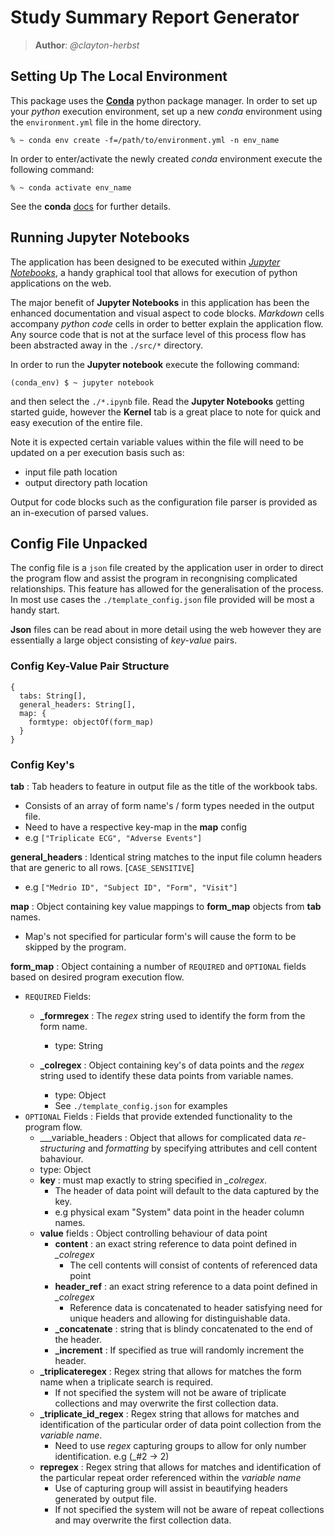 # Study Summary Report Generator
> __Author__: _@clayton-herbst_

## Setting Up The Local Environment
This package uses the __[Conda](https://docs.conda.io)__ python package manager. In order to set up your _python_ execution environment, set up a new _conda_ environment using the `environment.yml` file in the home directory.

```
% ~ conda env create -f=/path/to/environment.yml -n env_name
```

In order to enter/activate the newly created _conda_ environment execute the following command:

```
% ~ conda activate env_name
```

See the __conda__ [docs](https://docs.conda.io) for further details.

## Running Jupyter Notebooks
The application has been designed to be executed within _[Jupyter Notebooks](https://jupyter.org/)_, a handy graphical tool that allows for execution of python applications on the web.

The major benefit of __Jupyter Notebooks__ in this application has been the enhanced documentation and visual aspect to code blocks. _Markdown_ cells accompany _python code_ cells in order to better explain the application flow. Any source code that is not at the surface level of this process flow has been abstracted away in the `./src/*` directory.

In order to run the __Jupyter notebook__ execute the following command:

```
(conda_env) $ ~ jupyter notebook
```

and then select the `./*.ipynb` file. Read the __Jupyter Notebooks__ getting started guide, however the __Kernel__ tab is a great place to note for quick and easy execution of the entire file. 

Note it is expected certain variable values within the file will need to be updated on a per execution basis such as:
 - input file path location
 - output directory path location

Output for code blocks such as the configuration file parser is provided as an in-execution of parsed values.

## Config File Unpacked
The config file is a `json` file created by the application user in order to direct the program flow and assist the program in recongnising complicated relationships. This feature has allowed for the generalisation of the process. In most use cases the `./template_config.json` file provided will be most a handy start.

__Json__ files can be read about in more detail using the web however they are essentially a large object consisting of _key-value_ pairs.

### Config Key-Value Pair Structure

```
{
  tabs: String[],
  general_headers: String[],
  map: {
    formtype: objectOf(form_map)
  }
}
```

### Config Key's

__tab__
  : Tab headers to feature in output file as the title of the workbook tabs.
  - Consists of an array of form name's / form types needed in the output file.
  - Need to have a respective key-map in the __map__ config
  - e.g `["Triplicate ECG", "Adverse Events"]`

__general_headers__
  : Identical string matches to the input file column headers that are generic to all rows. [`CASE_SENSITIVE`]
  - e.g `["Medrio ID", "Subject ID", "Form", "Visit"]`

__map__
  : Object containing key value mappings to __form_map__ objects from __tab__ names.
  - Map's not specified for particular form's will cause the form to be skipped by the program.

__form_map__
  : Object containing a number of `REQUIRED` and `OPTIONAL` fields based on desired program execution flow.
  - `REQUIRED` Fields:
    - __\_formregex__
      : The _regex_ string used to identify the form from the 
      form name.
      - type: String

    - __\_colregex__
      :  Object containing key's of data points and the _regex_ string used to identify these data points from variable names.
      - type: Object
      - See `./template_config.json` for examples
  - `OPTIONAL` Fields
    : Fields that provide extended functionality to the program flow.
    - __\_variable\_headers
      : Object that allows for complicated data _re-structuring_ and _formatting_ by specifying attributes and cell content bahaviour.
    - type: Object
    - __key__
      : must map exactly to string specified in _\_colregex_.
      - The header of data point will default to the data captured by the key.
      - e.g physical exam "System" data point in the header column names.
    - __value__ fields
      : Object controlling behaviour of data point 
      - __content__
        : an exact string reference to data point defined in *\_colregex*
        - The cell contents will consist of contents of referenced data point
      - __header\_ref__
        : an exact string reference to a data point defined in *\_colregex*
        - Reference data is concatenated to header satisfying need for unique headers and allowing for distinguishable data.
      - __\_concatenate__
        : string that is blindy concatenated to the end of the header.
      - __\_increment__
        : If specified as true will randomly increment the header.
    - __\_triplicateregex__
      : Regex string that allows for matches the form name when a triplicate search is required.
      - If not specified the system will not be aware of triplicate collections and may overwrite the first collection data.
    - __\_triplicate\_id\_regex__
      : Regex string that allows for matches and identification of the particular order of data point collection from the _variable name_.
      - Need to use _regex_ capturing groups to allow for only number identification. e.g (_#2 -> 2)
    - __repregex__
      : Regex string that allows for matches and identification of the particular repeat order referenced within the _variable name_
      - Use of capturing group will assist in beautifying headers generated by output file.
      - If not specified the system will not be aware of repeat collections and may overwrite the first collection data.